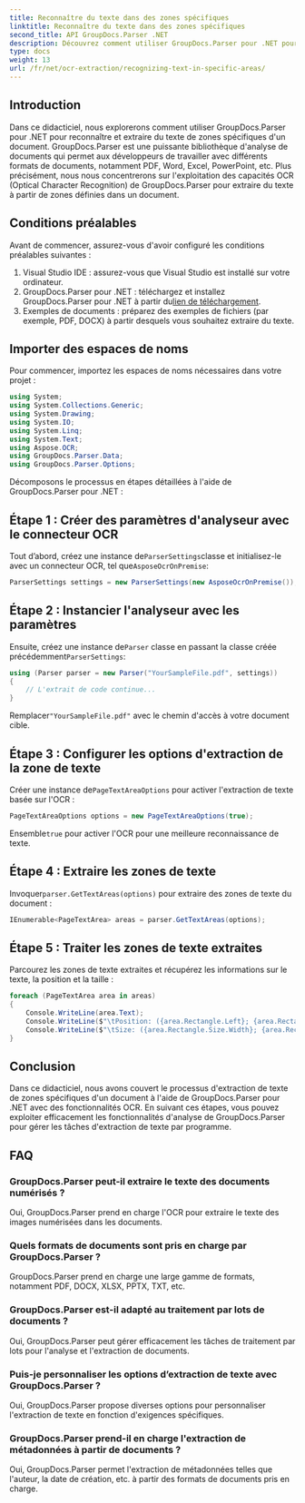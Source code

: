 ```yaml
---
title: Reconnaître du texte dans des zones spécifiques
linktitle: Reconnaître du texte dans des zones spécifiques
second_title: API GroupDocs.Parser .NET
description: Découvrez comment utiliser GroupDocs.Parser pour .NET pour extraire du texte de zones spécifiques dans des documents dotés de fonctionnalités OCR.
type: docs
weight: 13
url: /fr/net/ocr-extraction/recognizing-text-in-specific-areas/
---
```

## Introduction
Dans ce didacticiel, nous explorerons comment utiliser GroupDocs.Parser pour .NET pour reconnaître et extraire du texte de zones spécifiques d'un document. GroupDocs.Parser est une puissante bibliothèque d'analyse de documents qui permet aux développeurs de travailler avec différents formats de documents, notamment PDF, Word, Excel, PowerPoint, etc. Plus précisément, nous nous concentrerons sur l'exploitation des capacités OCR (Optical Character Recognition) de GroupDocs.Parser pour extraire du texte à partir de zones définies dans un document.
## Conditions préalables
Avant de commencer, assurez-vous d'avoir configuré les conditions préalables suivantes :
1. Visual Studio IDE : assurez-vous que Visual Studio est installé sur votre ordinateur.
2.  GroupDocs.Parser pour .NET : téléchargez et installez GroupDocs.Parser pour .NET à partir du[lien de téléchargement](https://releases.groupdocs.com/parser/net/).
3. Exemples de documents : préparez des exemples de fichiers (par exemple, PDF, DOCX) à partir desquels vous souhaitez extraire du texte.

## Importer des espaces de noms
Pour commencer, importez les espaces de noms nécessaires dans votre projet :
```csharp
using System;
using System.Collections.Generic;
using System.Drawing;
using System.IO;
using System.Linq;
using System.Text;
using Aspose.OCR;
using GroupDocs.Parser.Data;
using GroupDocs.Parser.Options;
```

Décomposons le processus en étapes détaillées à l'aide de GroupDocs.Parser pour .NET :
## Étape 1 : Créer des paramètres d'analyseur avec le connecteur OCR
 Tout d’abord, créez une instance de`ParserSettings`classe et initialisez-le avec un connecteur OCR, tel que`AsposeOcrOnPremise`:
```csharp
ParserSettings settings = new ParserSettings(new AsposeOcrOnPremise());
```
## Étape 2 : Instancier l'analyseur avec les paramètres
 Ensuite, créez une instance de`Parser` classe en passant la classe créée précédemment`ParserSettings`:
```csharp
using (Parser parser = new Parser("YourSampleFile.pdf", settings))
{
    // L'extrait de code continue...
}
```
 Remplacer`"YourSampleFile.pdf"` avec le chemin d'accès à votre document cible.
## Étape 3 : Configurer les options d'extraction de la zone de texte
 Créer une instance de`PageTextAreaOptions` pour activer l'extraction de texte basée sur l'OCR :
```csharp
PageTextAreaOptions options = new PageTextAreaOptions(true);
```
 Ensemble`true` pour activer l'OCR pour une meilleure reconnaissance de texte.
## Étape 4 : Extraire les zones de texte
 Invoquer`parser.GetTextAreas(options)` pour extraire des zones de texte du document :
```csharp
IEnumerable<PageTextArea> areas = parser.GetTextAreas(options);
```
## Étape 5 : Traiter les zones de texte extraites
Parcourez les zones de texte extraites et récupérez les informations sur le texte, la position et la taille :
```csharp
foreach (PageTextArea area in areas)
{
    Console.WriteLine(area.Text);
    Console.WriteLine($"\tPosition: ({area.Rectangle.Left}; {area.Rectangle.Top})");
    Console.WriteLine($"\tSize: ({area.Rectangle.Size.Width}; {area.Rectangle.Size.Height})");
}
```

## Conclusion
Dans ce didacticiel, nous avons couvert le processus d'extraction de texte de zones spécifiques d'un document à l'aide de GroupDocs.Parser pour .NET avec des fonctionnalités OCR. En suivant ces étapes, vous pouvez exploiter efficacement les fonctionnalités d'analyse de GroupDocs.Parser pour gérer les tâches d'extraction de texte par programme.

## FAQ
### GroupDocs.Parser peut-il extraire le texte des documents numérisés ?
Oui, GroupDocs.Parser prend en charge l'OCR pour extraire le texte des images numérisées dans les documents.
### Quels formats de documents sont pris en charge par GroupDocs.Parser ?
GroupDocs.Parser prend en charge une large gamme de formats, notamment PDF, DOCX, XLSX, PPTX, TXT, etc.
### GroupDocs.Parser est-il adapté au traitement par lots de documents ?
Oui, GroupDocs.Parser peut gérer efficacement les tâches de traitement par lots pour l'analyse et l'extraction de documents.
### Puis-je personnaliser les options d’extraction de texte avec GroupDocs.Parser ?
Oui, GroupDocs.Parser propose diverses options pour personnaliser l'extraction de texte en fonction d'exigences spécifiques.
### GroupDocs.Parser prend-il en charge l'extraction de métadonnées à partir de documents ?
Oui, GroupDocs.Parser permet l'extraction de métadonnées telles que l'auteur, la date de création, etc. à partir des formats de documents pris en charge.